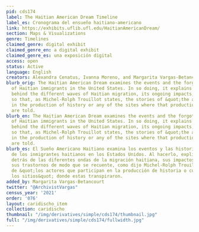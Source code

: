 ```yaml
---
pid: cds174
label: The Haitian American Dream Timeline
label_es: Cronograma del ensueño haitiano-americano
link: https://exhibits.uflib.ufl.edu/HaitianAmericanDream/
section: Maps & Visualizations
genre: Timelines
claimed_genre: digital exhibit
claimed_genre_en: a digital exhibit
claimed_genre_es: una exposición digital
access: open
status: Active
language: English
creators: Alexandra Cenatus, Ivanna Moreno, and Margarita Vargas-Betancourt
blurb_orig: The Haitian American Dream examines the events and the forgotten stories
  of Haitian immigrants in the United States. In so doing, it explains the reasons
  behind the different waves of Haitian migration, its ongoing impacts, and upheavals
  so that, as Michel-Rolph Trouillot states, the stories of &quot;the actors who participate
  in the production of history or any of the sites where that production&quot; transpired
  are told.
blurb_en: The Haitian American Dream examines the events and the forgotten stories
  of Haitian immigrants in the United States. In so doing, it explains the reasons
  behind the different waves of Haitian migration, its ongoing impacts, and upheavals
  so that, as Michel-Rolph Trouillot states, the stories of &quot;the actors who participate
  in the production of history or any of the sites where that production&quot; transpired
  are told.
blurb_es: El Sueño Americano Haitiano examina los eventos y las historias olvidadas
  de los inmigrantes haitianos en los Estados Unidos. Al hacerlo, explica las razones
  detrás de las diferentes ondas de la migración haitiana, sus impactos en curso y
  sus trastornos de modo que se recuente, como dijo Michel-Rolph Trouillot, las historias
  de &quot;los actores que participan en la producción de historia o cualquiera de
  los sitios&quot; donde estas transpiraron.
added_by: Margarita Vargas-Betancourt
twitter: "@ArchivistVargas"
census_year: '2021'
order: '076'
layout: caridischo_item
collection: caridischo
thumbnail: "/img/derivatives/simple/cds174/thumbnail.jpg"
full: "/img/derivatives/simple/cds174/fullwidth.jpg"
---
```

